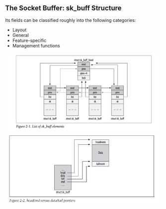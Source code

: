 ## The Socket Buffer: sk_buff Structure
Its fields can be classified roughly into the following categories: 
* Layout
* General
* Feature-specific
* Management functions

![](https://github.com/FFizzZZ/Fizz/blob/master/Notes/Pictures/sk_buff_head.png)
![](https://github.com/FFizzZZ/Fizz/blob/master/Notes/Pictures/sk_buff.png)
